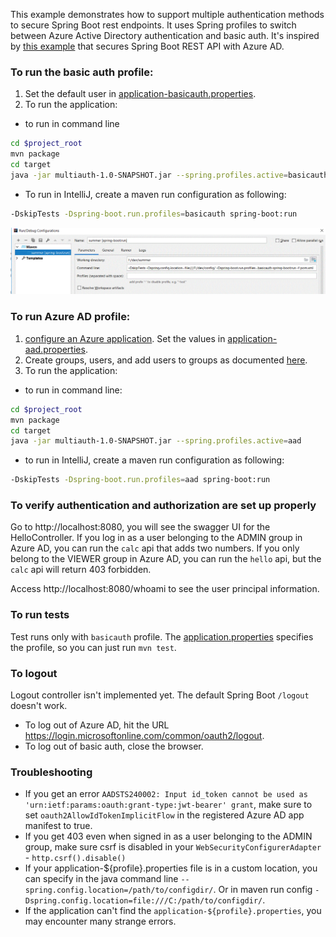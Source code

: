 This example demonstrates how to support multiple authentication methods to secure Spring Boot rest endpoints. It uses Spring profiles to switch between Azure Active Directory authentication and basic auth. It's inspired by [this example](https://github.com/microsoft/azure-spring-boot/tree/master/azure-spring-boot-samples/azure-active-directory-spring-boot-backend-sample) that secures Spring Boot REST API with Azure AD.

### To run the basic auth profile:
1. Set the default user in [application-basicauth.properties](src/main/resources/application-basicauth.properties).
2. To run the application:
  *  to run in command line
```bash
cd $project_root
mvn package
cd target
java -jar multiauth-1.0-SNAPSHOT.jar --spring.profiles.active=basicauth
```
  *  To run in IntelliJ, create a maven run configuration as following:
```bash
-DskipTests -Dspring-boot.run.profiles=basicauth spring-boot:run 
```

![Alt text](IntelliJRunConfig.GIF?raw=true "IntelliJ Maven Run Config") 

### To run Azure AD profile:
1. [configure an Azure application](https://docs.microsoft.com/en-us/azure/active-directory/develop/v1-protocols-oauth-code#register-your-application-with-your-ad-tenant). Set the values in [application-aad.properties](src/main/resources/application-aad.properties).
2. Create groups, users, and add users to groups as documented [here](https://docs.microsoft.com/en-us/azure/active-directory/fundamentals/active-directory-groups-create-azure-portal).
3. To run the application:
  *  to run in command line:
```bash
cd $project_root
mvn package
cd target
java -jar multiauth-1.0-SNAPSHOT.jar --spring.profiles.active=aad
```
  *  to run in IntelliJ, create a maven run configuration as following:
```bash
-DskipTests -Dspring-boot.run.profiles=aad spring-boot:run 
```

### To verify authentication and authorization are set up properly
Go to http://localhost:8080, you will see the swagger UI for the HelloController.  If you log in as a user belonging to the ADMIN group in Azure AD, you can run the ```calc``` api that adds two numbers. If you only belong to the VIEWER group in Azure AD, you can run the ```hello``` api, but the ```calc``` api will return 403 forbidden. 

Access http://localhost:8080/whoami to see the user principal information.

### To run tests 
Test runs only with ```basicauth``` profile. The [application.properties](src/test/resources/application.properties) specifies the profile, so you can just run ```mvn test```.

### To logout
Logout controller isn't implemented yet. The default Spring Boot ```/logout``` doesn't work. 
* To log out of Azure AD, hit the URL https://login.microsoftonline.com/common/oauth2/logout.  
* To log out of basic auth, close the browser.

### Troubleshooting
* If you get an error ```AADSTS240002: Input id_token cannot be used as 'urn:ietf:params:oauth:grant-type:jwt-bearer' grant```, make sure to set ```oauth2AllowIdTokenImplicitFlow``` in the registered Azure AD app manifest to true.
* If you get 403 even when signed in as a user belonging to the ADMIN group, make sure csrf is disabled in your ```WebSecurityConfigurerAdapter``` - ```http.csrf().disable()```
* If your application-${profile}.properties file is in a custom location, you can specify in the java command line ```--spring.config.location=/path/to/configdir/```. Or in maven run config ```-Dspring.config.location=file:///C:/path/to/configdir/```.
* If the application can't find the ```application-${profile}.properties```, you may encounter many strange errors.  
